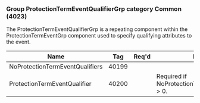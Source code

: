### Group ProtectionTermEventQualifierGrp category Common (4023)

The ProtectionTermEventQualifierGrp is a repeating component within the ProtectionTermEventGrp component used to specify qualifying attributes to the event.

| Name                            | Tag   | Req'd | Documentation                                           |
|---------------------------------|-------|----------|---------------------------------------------------------|
| NoProtectionTermEventQualifiers | 40199 |       |                                                         |
| ProtectionTermEventQualifier    | 40200 |       | Required if NoProtectionTermEventQualifiers(40199) > 0. |

